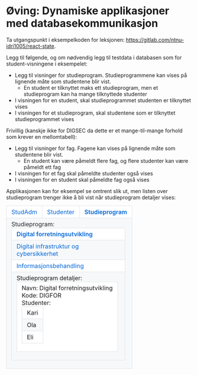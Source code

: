 # Øving: Dynamiske applikasjoner med databasekommunikasjon

Ta utgangspunkt i eksempelkoden for leksjonen: https://gitlab.com/ntnu-idri1005/react-state.

Legg til følgende, og om nødvendig legg til testdata i databasen som for student-visningene i eksempelet:

* Legg til visninger for studieprogram. Studieprogrammene kan vises på lignende måte som studentene blir vist.
    * En student er tilknyttet maks ett studieprogram, men et studieprogram kan ha mange tilknyttede studenter
* I visningen for en student, skal studieprogrammet studenten er tilknyttet vises
* I visningen for et studieprogram, skal studentene som er tilknyttet studieprogrammet vises

Frivillig (kanskje ikke for DIGSEC da dette er et mange-til-mange forhold som krever en mellomtabell):

* Legg til visninger for fag. Fagene kan vises på lignende måte som studentene blir vist.
    * En student kan være påmeldt flere fag, og flere studenter kan være påmeldt ett fag
* I visningen for et fag skal påmeldte studenter også vises
* I visningen for en student skal påmeldte fag også vises

Applikasjonen kan for eksempel se omtrent slik ut, men listen over studieprogram trenger ikke å bli vist når studieprogram detaljer vises:

<table style="box-sizing: border-box; border-spacing: 0px; border-collapse: collapse; margin-top: 0px; margin-bottom: 0px !important; display: block; width: 888px; overflow: auto; color: #24292e; font-family: -apple-system, system-ui, 'Segoe UI', Helvetica, Arial, sans-serif, 'Apple Color Emoji', 'Segoe UI Emoji', 'Segoe UI Symbol'; font-size: 16px; font-style: normal; font-variant-ligatures: normal; font-variant-caps: normal; font-weight: 400; letter-spacing: normal; orphans: 2; text-align: start; text-indent: 0px; text-transform: none; white-space: normal; widows: 2; word-spacing: 0px; -webkit-text-stroke-width: 0px; text-decoration-style: initial; text-decoration-color: initial;"> 
  <tbody style="box-sizing: border-box;"> 
   <tr style="box-sizing: border-box; background-color: #ffffff; border-top: 1px solid #c6cbd1;"> 
    <td style="box-sizing: border-box; padding: 6px 13px; border: 1px solid #dfe2e5;"><a onclick="this.href='/webapps/blackboard/content/contentWrapper.jsp?content_id=_919462_1&amp;displayName=Koblet+fil&amp;navItem=content&amp;attachment=true&amp;course_id=_19484_1&amp;tab_group=courses&amp;href=http%3A%2F%2Flocalhost%3A6419%2F%23%2F';" href="http://localhost:6419/#/" style="box-sizing: border-box; background-color: transparent; color: #0366d6; text-decoration: none;">StudAdm</a></td> 
    <td style="box-sizing: border-box; padding: 6px 13px; border: 1px solid #dfe2e5;"><a onclick="this.href='/webapps/blackboard/content/contentWrapper.jsp?content_id=_919462_1&amp;displayName=Koblet+fil&amp;navItem=content&amp;attachment=true&amp;course_id=_19484_1&amp;tab_group=courses&amp;href=http%3A%2F%2Flocalhost%3A6419%2F%23%2Fstudents';" href="http://localhost:6419/#/students" style="box-sizing: border-box; background-color: transparent; color: #0366d6; text-decoration: none;">Studenter</a></td> 
    <td style="box-sizing: border-box; padding: 6px 13px; border: 1px solid #dfe2e5;"><a onclick="this.href='/webapps/blackboard/content/contentWrapper.jsp?content_id=_919462_1&amp;displayName=Koblet+fil&amp;navItem=content&amp;attachment=true&amp;course_id=_19484_1&amp;tab_group=courses&amp;href=http%3A%2F%2Flocalhost%3A6419%2F%23%2Fstudy_programs';" href="http://localhost:6419/#/study_programs" color="green" style="box-sizing: border-box; background-color: transparent; color: #0366d6; text-decoration: none;"><b style="box-sizing: border-box; font-weight: 600;">Studieprogram</b></a></td> 
   </tr> 
   <tr style="box-sizing: border-box; background-color: #f6f8fa; border-top: 1px solid #c6cbd1;"> 
    <td colspan="3" style="box-sizing: border-box; padding: 6px 13px; border: 1px solid #dfe2e5;">Studieprogram: 
     <table style="box-sizing: border-box; border-spacing: 0px; border-collapse: collapse; margin-top: 0px; margin-bottom: 16px; display: block; width: 308px; overflow: auto;"> 
      <tbody style="box-sizing: border-box;"> 
       <tr style="box-sizing: border-box; background-color: #ffffff; border-top: 1px solid #c6cbd1;"> 
        <td style="box-sizing: border-box; padding: 6px 13px; border: 1px solid #dfe2e5;"><a onclick="this.href='/webapps/blackboard/content/contentWrapper.jsp?content_id=_919462_1&amp;displayName=Koblet+fil&amp;navItem=content&amp;attachment=true&amp;course_id=_19484_1&amp;tab_group=courses&amp;href=http%3A%2F%2Flocalhost%3A6419%2F%23%2Fstudy_programs%2F1';" href="http://localhost:6419/#/study_programs/1" style="box-sizing: border-box; background-color: transparent; color: #0366d6; text-decoration: none;"><b style="box-sizing: border-box; font-weight: 600;">Digital forretningsutvikling</b></a></td> 
       </tr> 
       <tr style="box-sizing: border-box; background-color: #f6f8fa; border-top: 1px solid #c6cbd1;"> 
        <td style="box-sizing: border-box; padding: 6px 13px; border: 1px solid #dfe2e5;"><a onclick="this.href='/webapps/blackboard/content/contentWrapper.jsp?content_id=_919462_1&amp;displayName=Koblet+fil&amp;navItem=content&amp;attachment=true&amp;course_id=_19484_1&amp;tab_group=courses&amp;href=http%3A%2F%2Flocalhost%3A6419%2F%23%2Fstudy_programs%2F2';" href="http://localhost:6419/#/study_programs/2" style="box-sizing: border-box; background-color: transparent; color: #0366d6; text-decoration: none;">Digital infrastruktur og cybersikkerhet</a></td> 
       </tr> 
       <tr style="box-sizing: border-box; background-color: #ffffff; border-top: 1px solid #c6cbd1;"> 
        <td style="box-sizing: border-box; padding: 6px 13px; border: 1px solid #dfe2e5;"><a onclick="this.href='/webapps/blackboard/content/contentWrapper.jsp?content_id=_919462_1&amp;displayName=Koblet+fil&amp;navItem=content&amp;attachment=true&amp;course_id=_19484_1&amp;tab_group=courses&amp;href=http%3A%2F%2Flocalhost%3A6419%2F%23%2Fstudy_programs%2F3';" href="http://localhost:6419/#/study_programs/3" style="box-sizing: border-box; background-color: transparent; color: #0366d6; text-decoration: none;">Informasjonsbehandling</a></td> 
       </tr> 
       <tr style="box-sizing: border-box; background-color: #f6f8fa; border-top: 1px solid #c6cbd1;"> 
        <td style="box-sizing: border-box; padding: 6px 13px; border: 1px solid #dfe2e5;">Studieprogram detaljer: 
         <table style="box-sizing: border-box; border-spacing: 0px; border-collapse: collapse; margin-top: 0px; margin-bottom: 16px; display: block; width: 274px; overflow: auto;"> 
          <tbody style="box-sizing: border-box;"> 
           <tr style="box-sizing: border-box; background-color: #ffffff; border-top: 1px solid #c6cbd1;"> 
            <td style="box-sizing: border-box; padding: 6px 13px; border: 1px solid #dfe2e5;"> 
             <div style="box-sizing: border-box;">
               Navn: Digital forretningsutvikling 
             </div> 
             <div style="box-sizing: border-box;">
               Kode: DIGFOR 
             </div> Studenter: 
             <table style="box-sizing: border-box; border-spacing: 0px; border-collapse: collapse; margin-top: 0px; margin-bottom: 16px; display: block; width: 236px; overflow: auto;"> 
              <tbody style="box-sizing: border-box;"> 
               <tr style="box-sizing: border-box; background-color: #ffffff; border-top: 1px solid #c6cbd1;"> 
                <td style="box-sizing: border-box; padding: 6px 13px; border: 1px solid #dfe2e5;">Kari</td> 
               </tr> 
               <tr style="box-sizing: border-box; background-color: #f6f8fa; border-top: 1px solid #c6cbd1;"> 
                <td style="box-sizing: border-box; padding: 6px 13px; border: 1px solid #dfe2e5;">Ola</td> 
               </tr> 
               <tr style="box-sizing: border-box; background-color: #ffffff; border-top: 1px solid #c6cbd1;"> 
                <td style="box-sizing: border-box; padding: 6px 13px; border: 1px solid #dfe2e5;">Eli</td> 
               </tr> 
              </tbody> 
             </table> </td> 
           </tr> 
          </tbody> 
         </table> </td> 
       </tr> 
      </tbody> 
     </table> </td> 
   </tr> 
  </tbody> 
 </table>